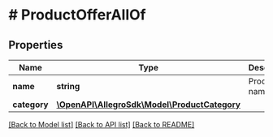 # # ProductOfferAllOf

## Properties

Name | Type | Description | Notes
------------ | ------------- | ------------- | -------------
**name** | **string** | Product name. | [optional]
**category** | [**\OpenAPI\AllegroSdk\Model\ProductCategory**](ProductCategory.md) |  | [optional]

[[Back to Model list]](../../README.md#models) [[Back to API list]](../../README.md#endpoints) [[Back to README]](../../README.md)
